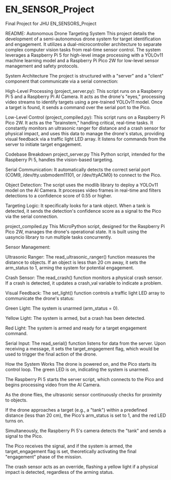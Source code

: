 # EN_SENSOR_Project
Final Project for JHU EN_SENSORS_Project

README: Autonomous Drone Targeting System
This project details the development of a semi-autonomous drone system for target identification and engagement. It utilizes a dual-microcontroller architecture to separate complex computer vision tasks from real-time sensor control. The system leverages a Raspberry Pi 5 for high-level image processing with a YOLOv11 machine learning model and a Raspberry Pi Pico 2W for low-level sensor management and safety protocols.

System Architecture
The project is structured with a "server" and a "client" component that communicate via a serial connection:

High-Level Processing (project_server.py): This script runs on a Raspberry Pi 5 and a Raspberry Pi AI Camera. It acts as the drone's "eyes," processing video streams to identify targets using a pre-trained YOLOv11 model. Once a target is found, it sends a command over the serial port to the Pico.

Low-Level Control (project_compiled.py): This script runs on a Raspberry Pi Pico 2W. It acts as the "brainstem," handling critical, real-time tasks. It constantly monitors an ultrasonic ranger for distance and a crash sensor for physical impact, and uses this data to manage the drone's status, providing visual feedback via a traffic light LED array. It listens for commands from the server to initiate target engagement.

Codebase Breakdown
project_server.py
This Python script, intended for the Raspberry Pi 5, handles the vision-based targeting.

Serial Communication: It automatically detects the correct serial port (COM9, /dev/tty.usbmodem11101, or /dev/ttyACM0) to connect to the Pico.

Object Detection: The script uses the modlib library to deploy a YOLOv11 model on the AI Camera. It processes video frames in real-time and filters detections to a confidence score of 0.55 or higher.

Targeting Logic: It specifically looks for a tank object. When a tank is detected, it sends the detection's confidence score as a signal to the Pico via the serial connection.

project_compiled.py
This MicroPython script, designed for the Raspberry Pi Pico 2W, manages the drone's operational state. It is built using the uasyncio library to run multiple tasks concurrently.

Sensor Management:

Ultrasonic Ranger: The read_ultrasonic_ranger() function measures the distance to objects. If an object is less than 20 cm away, it sets the arm_status to 1, arming the system for potential engagement.

Crash Sensor: The read_crash() function monitors a physical crash sensor. If a crash is detected, it updates a crash_val variable to indicate a problem.

Visual Feedback: The set_light() function controls a traffic light LED array to communicate the drone's status:

Green Light: The system is unarmed (arm_status = 0).

Yellow Light: The system is armed, but a crash has been detected.

Red Light: The system is armed and ready for a target engagement command.

Serial Input: The read_serial() function listens for data from the server. Upon receiving a message, it sets the target_engagement flag, which would be used to trigger the final action of the drone.

How the System Works
The drone is powered on, and the Pico starts its control loop. The green LED is on, indicating the system is unarmed.

The Raspberry Pi 5 starts the server script, which connects to the Pico and begins processing video from the AI Camera.

As the drone flies, the ultrasonic sensor continuously checks for proximity to objects.

If the drone approaches a target (e.g., a "tank") within a predefined distance (less than 20 cm), the Pico's arm_status is set to 1, and the red LED turns on.

Simultaneously, the Raspberry Pi 5's camera detects the "tank" and sends a signal to the Pico.

The Pico receives the signal, and if the system is armed, the target_engagement flag is set, theoretically activating the final "engagement" phase of the mission.

The crash sensor acts as an override, flashing a yellow light if a physical impact is detected, regardless of the arming status.
